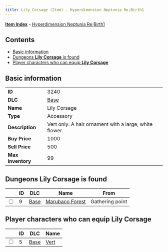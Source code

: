 ```yaml
---
title: Lily Corsage (Item) - Hyperdimension Neptunia Re;Birth1
---
```


[**Item Index**](/neptunia/rb1/item/index.html) - [Hyperdimension Neptunia Re;Birth1](/neptunia/rb1)

## Contents

- [Basic information](#basic-information)
- [Dungeons **Lily Corsage** is found](#dungeons-lily-corsage-is-found)
- [Player characters who can equip **Lily Corsage**](#player-characters-who-can-equip-lily-corsage)
## Basic information

|   |   |
| -- | -- |
| **ID** | 3240 |
| **DLC** | [Base](/neptunia/rb1/dlc/1-base.html) |
| **Name** | Lily Corsage |
| **Type** | Accessory |
| **Description** | Vert only. A hair ornament with a large, white flower. |
| **Buy Price** | 1000 |
| **Sell Price** | 500 |
| **Max inventory** | 99 |


## Dungeons **Lily Corsage** is found

|    | ID | DLC | Name | From |
| -- | -- | --- | ---- | ---- |
| <input type="checkbox" id="rb1-dungeon-1-9" class="trackbox" /> | 9 | [Base](/neptunia/rb1/dlc/1-base.html) | [Marubaco Forest](/neptunia/rb1/dungeon/1-9-marubaco-forest.html) | Gathering point |


## Player characters who can equip **Lily Corsage**

|    | ID | DLC | Name |
| -- | -- | --- | ---- |
| <input type="checkbox" id="rb1-player-1-5" class="trackbox" /> | 5 | [Base](/neptunia/rb1/dlc/1-base.html) | [Vert](/neptunia/rb1/player/1-5-vert.html) |
